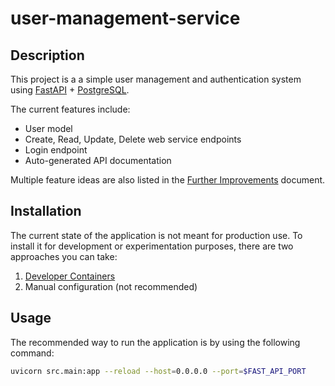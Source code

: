 # user-management-service

## Description
This project is a a simple user management and authentication system using [FastAPI](https://fastapi.tiangolo.com/) + [PostgreSQL](https://www.postgresql.org/).  

The current features include:
* User model
* Create, Read, Update, Delete web service endpoints
* Login endpoint
* Auto-generated API documentation

Multiple feature ideas are also listed in the [Further Improvements](docs/Further%20Improvements.md) document.

## Installation
The current state of the application is not meant for production use.
To install it for development or experimentation purposes, there are two approaches you can take:

1. [Developer Containers](https://code.visualstudio.com/docs/devcontainers/containers)
2. Manual configuration (not recommended)

## Usage
The recommended way to run the application is by using the following command:

```bash
uvicorn src.main:app --reload --host=0.0.0.0 --port=$FAST_API_PORT
```
